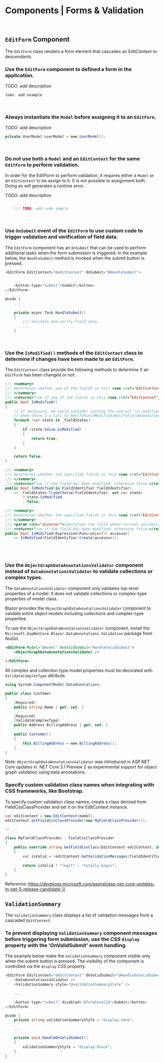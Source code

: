 # Components | Forms & Validation
<br>


## `EditForm` Component

The `EditForm` class renders a form element that cascades an EditContext to descendants.
<br>


### Use the `EditForm` component to defined a form in the application.

TODO: add description

```csharp
todo: add example
```
<br>


### Always instantiate the `Model` before assigning it to an `EditForm`.

TODO: add description

```csharp
private UserModel userModel = new UserModel();
```
<br>


### Do not use both a `Model` and an `EditContext` for the same `EditForm` to perform validation.

In order for the EditForm to perform validation, it requires either a `Model` or an `EditContext` to be assign to it. It is not possible to assignment both. Doing so will generates
a runtime error.

TODO: add description

```csharp

	/// TODO: add code sample
```
<br>


### Use `OnSubmit` event of the `EditForm` to use custom code to trigger validation and verification of field data.

The `EditForm` component has an `OnSubmit` that can be used to perform additional tasks when the form submission is triggered. In the example below, the `HandleSubmit` method is
invoked when the submit button is pressed.

```csharp
<EditForm EditContext="@editContext" OnSubmit="@HandleSubmit">

	...
	<button type="submit">Submit</button>
</EditForm>

@code {
	...
	
	private async Task HandleSubmit()
	{
		/// Validate and verify field data.
		...
	}
```
<br>


### Use the `IsModified()` methods of the `EditContext` class to determine if changes have been made to an `EditForm`.

The `EditContext` class provide the following methods to determine if an `EditForm` has been changed or not:

```csharp
/// <summary>
/// Determines whether any of the fields in this <see cref="EditContext"/> have been modified.
/// </summary>
/// <returns>True if any of the fields in this <see cref="EditContext"/> have been modified; otherwise false.</returns>
public bool IsModified()
{
	// If necessary, we could consider caching the overall "is modified" state and only recomputing
	// when there's a call to NotifyFieldModified/NotifyFieldUnmodified
	foreach (var state in _fieldStates)
	{
		if (state.Value.IsModified)
		{
			return true;
		}
	}

    return false;
}

/// <summary>
/// Determines whether the specified fields in this <see cref="EditContext"/> has been modified.
/// </summary>
/// <returns>True if the field has been modified; otherwise false.</returns>
public bool IsModified(in FieldIdentifier fieldIdentifier)
	=> _fieldStates.TryGetValue(fieldIdentifier, out var state)
		? state.IsModified
		: false;

/// <summary>
/// Determines whether the specified fields in this <see cref="EditContext"/> has been modified.
/// </summary>
/// <param name="accessor">Identifies the field whose current validation messages should be returned.</param>
/// <returns>True if the field has been modified; otherwise false.</returns>
public bool IsModified(Expression<Func<object>> accessor)
	=> IsModified(FieldIdentifier.Create(accessor));
```
<br><br>


### Use the `ObjectGraphDataAnnotationsValidator` component instead of  `DataAnnotationsValidator` to validate collections or complex types.

 The `DataAnnotationsValidator` component only validates top-level properties of a model. It does not validate collections or complex-type properties of model class.

Blazor provides the `ObjectGraphDataAnnotationsValidator` component to validate entire object models including collections and complex-type properties.

To use the `ObjectGraphDataAnnotationsValidator` component, install the `Microsoft.AspNetCore.Blazor.DataAnnotations.Validation` package from _NuGet_.

```html
<EditForm Model="@model" OnValidSubmit="HandleValidSubmit">
	<ObjectGraphDataAnnotationsValidator />
	...
</EditForm>
```

All complex and collection type model properties must be decorated with `ValidateComplexType` attribute.

```csharp
using System.ComponentModel.DataAnnotations;

public class Customer
{
	[Required]  
	public string Name { get; set; }  

	[Required]  
	[ValidateComplexType]  
	public Address BillingAddress { get; set; }  
  
	public Customer()
	{  
		this.BillingAddress = new BillingAddress();  
	}
}
```

Note: `ObjectGraphDataAnnotationsValidator` was introduced in ASP<span>.<span>NET Core updates in .NET Core 3.1 Preview 2 as experimental support for object graph validation using data annotations.
<br>


### Specify custom validation class names when integrating with CSS frameworks, like Bootstrap.

To specify custom validation class names, create a class derived from FieldCssClassProvider and set it on the EditContext instance.

```csharp
var editContext = new EditContext(model);
editContext.SetFieldCssClassProvider(new MyFieldClassProvider());

// ...

class MyFieldClassProvider : FieldCssClassProvider
{
    public override string GetFieldCssClass(EditContext editContext, in FieldIdentifier fieldIdentifier)
    {
        var isValid = !editContext.GetValidationMessages(fieldIdentifier).Any();
        
        return isValid ? "legit" : "totally-bogus";
    }
}
```

Reference: https://devblogs.microsoft.com/aspnet/asp-net-core-updates-in-net-5-release-candidate-1/
<br>


## `ValidationSummary`

The `ValidationSummary` class displays a list of validation messages from a cascaded `EditContext`.
<br>


### To prevent displaying `ValidationSummary` component messages before triggering form submission, use the _CSS_ `display` property with the 'OnValidSubmit' event handling.

The example below make the `ValidationSummary` component visible only when the submit button is pressed. The visibility of the component is controlled via the `display` _CSS_ property.

```csharp
<EditForm EditContext="@editContext" OnValidSubmit="@HandleOnValidSubmit">
    <DataAnnotationsValidator />
    <ValidationSummary style="@validationSummaryStyle" />

    ...

    <button type="submit" disabled="@formInvalid">Submit</button>
</EditForm>

@code {
    private string validationSummaryStyle = "display:none";

    ...

    private void HandleOnValidSubmit()
    {
        validationSummaryStyle = "display:block";
    }
}
```
<br>